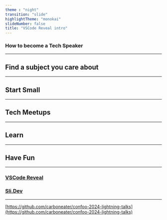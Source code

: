 ```yaml
---
theme : "night"
transition: "slide"
highlightTheme: "monokai"
slideNumber: false
title: "VSCode Reveal intro"
---
```


### How to become a Tech Speaker

---

## Find a subject you care about

---

## Start Small

---

## Tech Meetups

---

## Learn

---

## Have Fun

---

### [VSCode Reveal](https://marketplace.visualstudio.com/items?itemName=evilz.vscode-reveal)

### [Sli.Dev](https://sli.dev/)

---

[https://github.com/carboneater/confoo-2024-lightning-talks](https://github.com/carboneater/confoo-2024-lightning-talks)